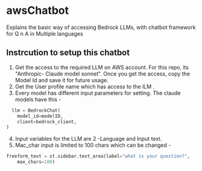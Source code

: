 # awsChatbot
Explains the basic way of accessing Bedrock LLMs, with chatbot framework for Q n A in Multiple languages

## Instrcution to setup this chatbot
1. Get the access to the required LLM on AWS account. For this repo, its "Anthropic- Claude model sonnet". Once you get the access, copy the Model Id and save it for future usage.
2. Get the User profile name which has access to the lLM .
3. Every model has different input parameters for setting. The claude models have this -
  
```py
  llm = BedrockChat(
    model_id=modelID,
    client=bedrock_client,
)
```
4. Input variables for the LLM are 2 -Language and Input text.
5. Mac_char input is limited to 100 chars which can be changed -
```py
freeform_text = st.sidebar.text_area(label="what is your question?",
    max_chars=100)
```
